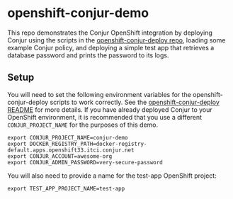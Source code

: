 # openshift-conjur-demo

This repo demonstrates the Conjur OpenShift integration by deploying Conjur using the scripts in the [openshift-conjur-deploy repo](https://github.com/conjurinc/openshift-conjur-deploy), loading some example Conjur policy, and deploying a simple test app that retrieves a database password and prints the password to its logs.

## Setup

You will need to set the following environment variables for the openshift-conjur-deploy scripts to work correctly. See the [openshift-conjur-deploy README](https://github.com/conjurinc/openshift-conjur-deploy/blob/master/README.md) for more details. If you have already deployed Conjur to your OpenShift environment, it is recommended that you use a different `CONJUR_PROJECT_NAME` for the purposes of this demo.

```
export CONJUR_PROJECT_NAME=conjur-demo
export DOCKER_REGISTRY_PATH=docker-registry-default.apps.openshift33.itci.conjur.net
export CONJUR_ACCOUNT=awesome-org
export CONJUR_ADMIN_PASSWORD=very-secure-password
```

You will also need to provide a name for the test-app OpenShift project:

```
export TEST_APP_PROJECT_NAME=test-app
```